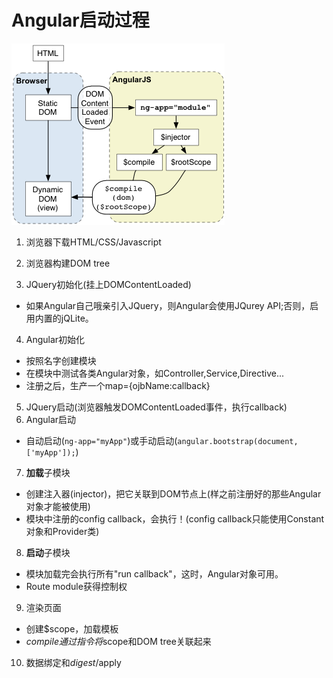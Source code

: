 # Angular启动过程
![](angular-start.jpg)

1. 浏览器下载HTML/CSS/Javascript
2. 浏览器构建DOM tree

3. JQuery初始化(挂上DOMContentLoaded)
  * 如果Angular自己哦亲引入JQuery，则Angular会使用JQurey API;否则，启用内置的jQLite。
4. Angular初始化
  * 按照名字创建模块
  * 在模块中测试各类Angular对象，如Controller,Service,Directive...
  * 注册之后，生产一个map={ojbName:callback}
  
5. JQuery启动(浏览器触发DOMContentLoaded事件，执行callback)
6. Angular启动
  * 自动启动(```ng-app="myApp"```)或手动启动(```angular.bootstrap(document, ['myApp']);```)
  
7. **加载**子模块
  * 创建注入器(injector)，把它关联到DOM节点上(样之前注册好的那些Angular对象才能被使用)
  * 模块中注册的config callback，会执行！(config callback只能使用Constant对象和Provider类)

8. **启动**子模块
  * 模块加载完会执行所有"run callback"，这时，Angular对象可用。
  * Route module获得控制权

9. 渲染页面
  * 创建$scope，加载模板
  * $compile通过指令将$scope和DOM tree关联起来

10. 数据绑定和$digest/$apply